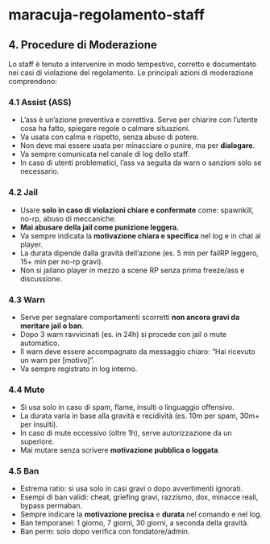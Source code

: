 # maracuja-regolamento-staff

## 4. Procedure di Moderazione

Lo staff è tenuto a intervenire in modo tempestivo, corretto e documentato nei casi di violazione del regolamento. Le principali azioni di moderazione comprendono:

### 4.1 Assist (ASS)
- L’ass è un’azione preventiva e correttiva. Serve per chiarire con l’utente cosa ha fatto, spiegare regole o calmare situazioni.
- Va usata con calma e rispetto, senza abuso di potere.
- Non deve mai essere usata per minacciare o punire, ma per **dialogare**.
- Va sempre comunicata nel canale di log dello staff.
- In caso di utenti problematici, l’ass va seguita da warn o sanzioni solo se necessario.

### 4.2 Jail
- Usare **solo in caso di violazioni chiare e confermate** come: spawnkill, no-rp, abuso di meccaniche.
- **Mai abusare della jail come punizione leggera.**
- Va sempre indicata la **motivazione chiara e specifica** nel log e in chat al player.
- La durata dipende dalla gravità dell’azione (es. 5 min per failRP leggero, 15+ min per no-rp gravi).
- Non si jailano player in mezzo a scene RP senza prima freeze/ass e discussione.

### 4.3 Warn
- Serve per segnalare comportamenti scorretti **non ancora gravi da meritare jail o ban**.
- Dopo 3 warn ravvicinati (es. in 24h) si procede con jail o mute automatico.
- Il warn deve essere accompagnato da messaggio chiaro: “Hai ricevuto un warn per [motivo]”.
- Va sempre registrato in log interno.

### 4.4 Mute
- Si usa solo in caso di spam, flame, insulti o linguaggio offensivo.
- La durata varia in base alla gravità e recidività (es. 10m per spam, 30m+ per insulti).
- In caso di mute eccessivo (oltre 1h), serve autorizzazione da un superiore.
- Mai mutare senza scrivere **motivazione pubblica o loggata**.

### 4.5 Ban
- Estrema ratio: si usa solo in casi gravi o dopo avvertimenti ignorati.
- Esempi di ban validi: cheat, griefing gravi, razzismo, dox, minacce reali, bypass permaban.
- Sempre indicare la **motivazione precisa** e **durata** nel comando e nel log.
- Ban temporanei: 1 giorno, 7 giorni, 30 giorni, a seconda della gravità.
- Ban perm: solo dopo verifica con fondatore/admin.
